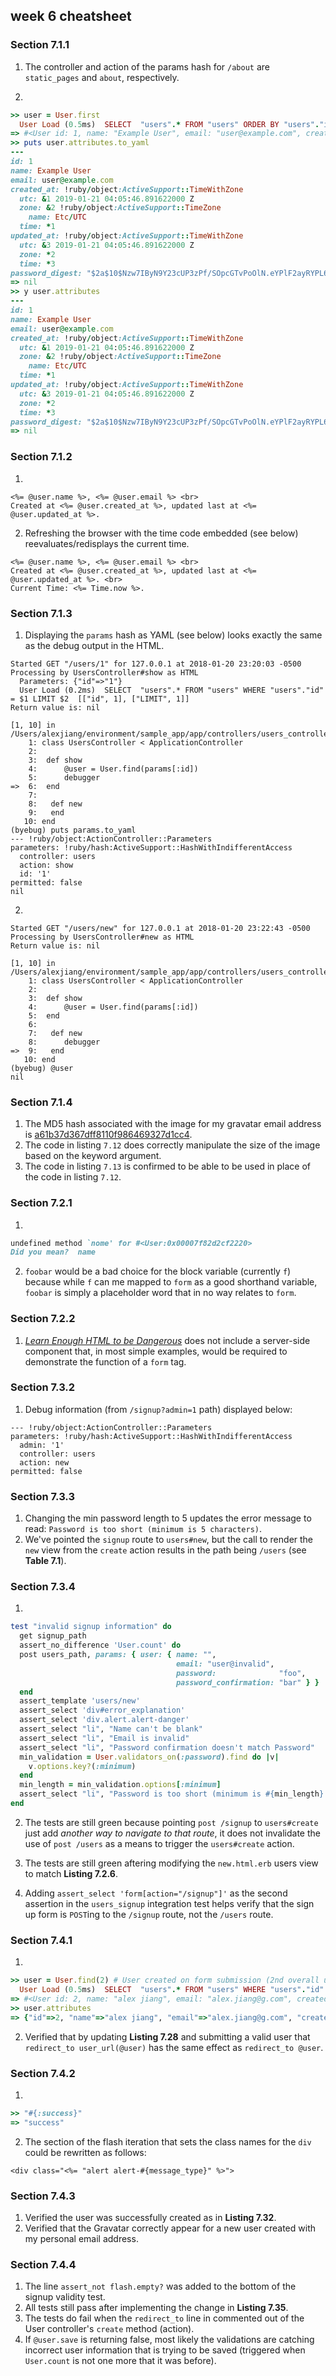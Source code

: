 ## week 6 cheatsheet

### Section 7.1.1

1. The controller and action of the params hash for `/about` are `static_pages` and `about`, respectively.

2.

```ruby
>> user = User.first 
  User Load (0.5ms)  SELECT  "users".* FROM "users" ORDER BY "users"."id" ASC LIMIT $1  [["LIMIT", 1]]
=> #<User id: 1, name: "Example User", email: "user@example.com", created_at: "2018-01-21 04:05:46", updated_at: "2018-01-21 04:05:46", password_digest: "$2a$10$Nzw7IByN9Y23cUP3zPf/SOpcGTvPoOlN.eYPlF2ayRY...">
>> puts user.attributes.to_yaml
---
id: 1
name: Example User
email: user@example.com
created_at: !ruby/object:ActiveSupport::TimeWithZone
  utc: &1 2019-01-21 04:05:46.891622000 Z
  zone: &2 !ruby/object:ActiveSupport::TimeZone
    name: Etc/UTC
  time: *1
updated_at: !ruby/object:ActiveSupport::TimeWithZone
  utc: &3 2019-01-21 04:05:46.891622000 Z
  zone: *2
  time: *3
password_digest: "$2a$10$Nzw7IByN9Y23cUP3zPf/SOpcGTvPoOlN.eYPlF2ayRYPL6tgpfnje"
=> nil
>> y user.attributes
---
id: 1
name: Example User
email: user@example.com
created_at: !ruby/object:ActiveSupport::TimeWithZone
  utc: &1 2019-01-21 04:05:46.891622000 Z
  zone: &2 !ruby/object:ActiveSupport::TimeZone
    name: Etc/UTC
  time: *1
updated_at: !ruby/object:ActiveSupport::TimeWithZone
  utc: &3 2019-01-21 04:05:46.891622000 Z
  zone: *2
  time: *3
password_digest: "$2a$10$Nzw7IByN9Y23cUP3zPf/SOpcGTvPoOlN.eYPlF2ayRYPL6tgpfnje"
=> nil
```

### Section 7.1.2
1.

```erb
<%= @user.name %>, <%= @user.email %> <br>
Created at <%= @user.created_at %>, updated last at <%= @user.updated_at %>.
```

2. Refreshing the browser with the time code embedded (see below) reevaluates/redisplays the current time.

```erb
<%= @user.name %>, <%= @user.email %> <br>
Created at <%= @user.created_at %>, updated last at <%= @user.updated_at %>. <br>
Current Time: <%= Time.now %>.
```

### Section 7.1.3

1. Displaying the `params` hash as YAML (see below) looks exactly the same as the debug output in the HTML.


```
Started GET "/users/1" for 127.0.0.1 at 2018-01-20 23:20:03 -0500
Processing by UsersController#show as HTML
  Parameters: {"id"=>"1"}
  User Load (0.2ms)  SELECT  "users".* FROM "users" WHERE "users"."id" = $1 LIMIT $2  [["id", 1], ["LIMIT", 1]]
Return value is: nil

[1, 10] in /Users/alexjiang/environment/sample_app/app/controllers/users_controller.rb
    1: class UsersController < ApplicationController
    2: 
    3: 	def show
    4: 		@user = User.find(params[:id])
    5: 		debugger
=>  6: 	end
    7: 
    8:   def new
    9:   end
   10: end
(byebug) puts params.to_yaml
--- !ruby/object:ActionController::Parameters
parameters: !ruby/hash:ActiveSupport::HashWithIndifferentAccess
  controller: users
  action: show
  id: '1'
permitted: false
nil
```

2.

```
Started GET "/users/new" for 127.0.0.1 at 2018-01-20 23:22:43 -0500
Processing by UsersController#new as HTML
Return value is: nil

[1, 10] in /Users/alexjiang/environment/sample_app/app/controllers/users_controller.rb
    1: class UsersController < ApplicationController
    2: 
    3: 	def show
    4: 		@user = User.find(params[:id])
    5: 	end
    6: 
    7:   def new
    8:   	debugger
=>  9:   end
   10: end
(byebug) @user
nil
```

### Section 7.1.4
1. The MD5 hash associated with the image for my gravatar email address is [a61b37d367dff8110f986469327d1cc4](https://secure.gravatar.com/avatar/a61b37d367dff8110f986469327d1cc4).
2. The code in listing `7.12` does correctly manipulate the size of the image based on the keyword argument.
3. The code in listing `7.13` is confirmed to be able to be used in place of the code in listing `7.12`.

### Section 7.2.1
1.

```ruby
undefined method `nome' for #<User:0x00007f82d2cf2220>
Did you mean?  name
```

2. `foobar` would be a bad choice for the block variable (currently `f`) because while `f` can me mapped to `form` as a good shorthand variable, `foobar` is simply a placeholder word that in no way relates to `form`.

### Section 7.2.2
1. [*Learn Enough HTML to be Dangerous*](http://learnenough.com/html-tutorial) does not include a server-side component that, in most simple examples, would be required to demonstrate the function of a `form` tag.

### Section 7.3.2
1. Debug information (from `/signup?admin=1` path) displayed below:

```
--- !ruby/object:ActionController::Parameters
parameters: !ruby/hash:ActiveSupport::HashWithIndifferentAccess
  admin: '1'
  controller: users
  action: new
permitted: false
```

### Section 7.3.3
1. Changing the min password length to 5 updates the error message to read: `Password is too short (minimum is 5 characters)`.
2. We've pointed the `signup` route to `users#new`, but the call to render the `new` view from the `create` action results in the path being `/users` (see **Table 7.1**).

### Section 7.3.4
1.

```ruby
test "invalid signup information" do
  get signup_path
  assert_no_difference 'User.count' do
  post users_path, params: { user: { name: "",
                                     email: "user@invalid",
                                     password:              "foo",
                                     password_confirmation: "bar" } }
  end
  assert_template 'users/new'
  assert_select 'div#error_explanation'
  assert_select 'div.alert.alert-danger'
  assert_select "li", "Name can't be blank"
  assert_select "li", "Email is invalid"
  assert_select "li", "Password confirmation doesn't match Password"
  min_validation = User.validators_on(:password).find do |v|
    v.options.key?(:minimum)
  end
  min_length = min_validation.options[:minimum]
  assert_select "li", "Password is too short (minimum is #{min_length} characters)"
end
```

2. The tests are still green because pointing `post /signup` to `users#create` just add *another way to navigate to that route*, it does not invalidate the use of `post /users` as a means to trigger the `users#create` action.

3. The tests are still green aftering modifying the `new.html.erb` users view to match **Listing 7.2.6**.

4. Adding `assert_select 'form[action="/signup"]'` as the second assertion in the `users_signup` integration test helps verify that the sign up form is `POST`ing to the `/signup` route, not the `/users` route.

### Section 7.4.1
1.

```ruby
>> user = User.find(2) # User created on form submission (2nd overall user)
  User Load (0.5ms)  SELECT  "users".* FROM "users" WHERE "users"."id" = $1 LIMIT $2  [["id", 2], ["LIMIT", 1]]
=> #<User id: 2, name: "alex jiang", email: "alex.jiang@g.com", created_at: "2019-01-21 21:06:43", updated_at: "2019-01-21 21:06:43", password_digest: "$2a$10$7jQSCRZ4z8h0eBRnqWYk5.8r4ZFzUKuYvFylU/gxCVt...">
>> user.attributes                                                         
=> {"id"=>2, "name"=>"alex jiang", "email"=>"alex.jiang@g.com", "created_at"=>Sun, 21 Jan 2018 21:06:43 UTC +00:00, "updated_at"=>Sun, 21 Jan 2018 21:06:43 UTC +00:00, "password_digest"=>"$2a$10$7jQSCRZ4z8h0eBRnqWYk5.8r4ZFzUKuYvFylU/gxCVt0ypb6DRime"}
```

2. Verified that by updating **Listing 7.28** and submitting a valid user that `redirect_to user_url(@user)` has the same effect as `redirect_to @user`.

### Section 7.4.2
1.

```ruby
>> "#{:success}"
=> "success"
```

2. The section of the flash iteration that sets the class names for the `div` could be rewritten as follows:

```erb
<div class="<%= "alert alert-#{message_type}" %>">
```

### Section 7.4.3
1. Verified the user was successfully created as in **Listing 7.32**.
2. Verified that the Gravatar correctly appear for a new user created with my personal email address.

### Section 7.4.4
1. The line `assert_not flash.empty?` was added to the bottom of the signup validity test.
2. All tests still pass after implementing the change in **Listing 7.35**.
3. The tests do fail when the `redirect_to` line in commented out of the User controller's `create` method (action).
4. If `@user.save` is returning false, most likely the validations are catching incorrect user information that is trying to be saved (triggered when `User.count` is not one more that it was before).


